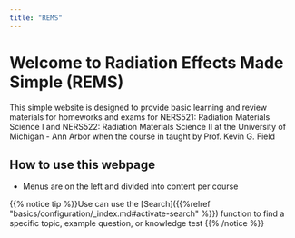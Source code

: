 ```yaml
---
title: "REMS"
---
```


# Welcome to Radiation Effects Made Simple (REMS)

This simple website is designed to provide basic learning and review materials for homeworks and exams for NERS521: Radiation Materials Science I and NERS522: Radiation Materials Science II at the University of Michigan - Ann Arbor when the course in taught by Prof. Kevin G. Field

## How to use this webpage

* Menus are on the left and divided into content per course

{{% notice tip %}}Use can use the [Search]({{%relref "basics/configuration/_index.md#activate-search" %}}) function to find a specific topic, example question, or knowledge test 
{{% /notice %}}